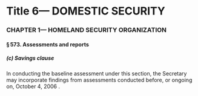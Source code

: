 
# Title 6— DOMESTIC SECURITY
### CHAPTER 1— HOMELAND SECURITY ORGANIZATION
#### § 573. Assessments and reports
##### (c) Savings clause

In conducting the baseline assessment under this section, the Secretary may incorporate findings from assessments conducted before, or ongoing on, October 4, 2006 .
